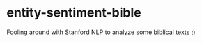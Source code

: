 entity-sentiment-bible
======================

Fooling around with Stanford NLP to analyze some biblical texts ;)
